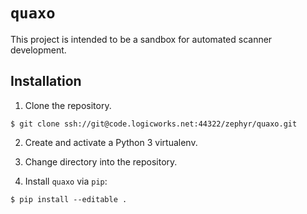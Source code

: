 `quaxo`
======

This project is intended to be a sandbox for automated scanner development.

## Installation ##

1. Clone the repository.
```
$ git clone ssh://git@code.logicworks.net:44322/zephyr/quaxo.git
```

2. Create and activate a Python 3 virtualenv.

3. Change directory into the repository.

4. Install `quaxo` via `pip`:
```
$ pip install --editable .
```
